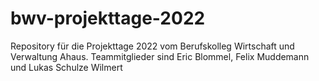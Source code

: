 # bwv-projekttage-2022
Repository für die Projekttage 2022 vom Berufskolleg Wirtschaft und Verwaltung Ahaus. Teammitglieder sind Eric Blommel, Felix Muddemann und Lukas Schulze Wilmert
